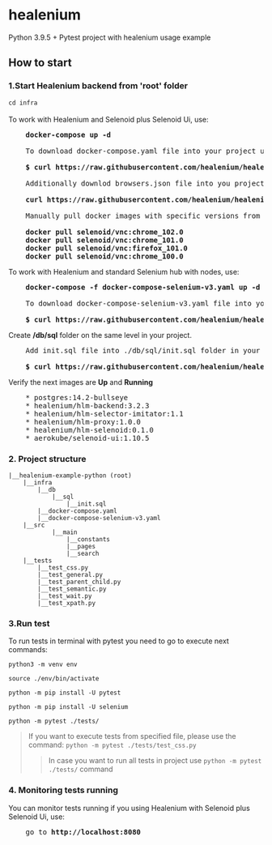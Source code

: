 # healenium
Python 3.9.5 + Pytest project with healenium usage example 

## How to start
### 1.Start Healenium backend from 'root' folder
```cd infra``` </br></br>
To work with Healenium and Selenoid plus Selenoid Ui, use:</br>
<pre>
    <b>docker-compose up -d</b>

    To download docker-compose.yaml file into your project use this command:

    <b>$ curl https://raw.githubusercontent.com/healenium/healenium-example-python/master/infra/docker-compose.yaml -o docker-compose.yaml</b>

    Additionally downlod browsers.json file into you project use this command:

    <b>curl https://raw.githubusercontent.com/healenium/healenium-example-python/master/infra/browsers.json -o browsers.json</b>

    Manually pull docker images with specific versions from browsers.json:

    <b>docker pull selenoid/vnc:chrome_102.0</b>
    <b>docker pull selenoid/vnc:chrome_101.0</b>
    <b>docker pull selenoid/vnc:firefox_101.0</b>
    <b>docker pull selenoid/vnc:chrome_100.0</b>
</pre>
To work with Healenium and standard Selenium hub with nodes, use:</br>
<pre>
    <b>docker-compose -f docker-compose-selenium-v3.yaml up -d</b>

    To download docker-compose-selenium-v3.yaml file into your project use this command:

    <b>$ curl https://raw.githubusercontent.com/healenium/healenium-example-python/master/infra/docker-compose-selenium-v3.yaml -o docker-compose-selenium-v3.yaml</b>
</pre>

Create <b>/db/sql</b> folder on the same level in your project.</br>
<pre>
    Add init.sql file into ./db/sql/init.sql folder in your project via command:

    <b>$ curl https://raw.githubusercontent.com/healenium/healenium/master/db/sql/init.sql -o init.sql</b>
</pre>
Verify the next images are <b>Up</b> and <b>Running</b>
<pre>
    * postgres:14.2-bullseye
    * healenium/hlm-backend:3.2.3
    * healenium/hlm-selector-imitator:1.1
    * healenium/hlm-proxy:1.0.0
    * healenium/hlm-selenoid:0.1.0
    * aerokube/selenoid-ui:1.10.5
</pre>

### 2. Project structure
```
|__healenium-example-python (root)
    |__infra
        |__db
            |__sql
                |__init.sql
        |__docker-compose.yaml
        |__docker-compose-selenium-v3.yaml
	|__src
            |__main
                |__constants
                |__pages
                |__search
    |__tests
        |__test_css.py
        |__test_general.py
        |__test_parent_child.py
        |__test_semantic.py
        |__test_wait.py
        |__test_xpath.py

```
			   
### 3.Run test
To run tests in terminal with pytest you need to go to execute next commands:

``python3 -m venv env``

``source ./env/bin/activate``

``python -m pip install -U pytest``

``python -m pip install -U selenium``

``python -m pytest ./tests/``

> If you want to execute tests from specified file, please use the command: ```python -m pytest ./tests/test_css.py```
>> In case you want to run all tests in project use ```python -m pytest ./tests/``` command

### 4. Monitoring tests running
You can monitor tests running if you using Healenium with Selenoid plus Selenoid Ui, use:</br>
<pre>
    go to <b>http://localhost:8080</b>
</pre>
